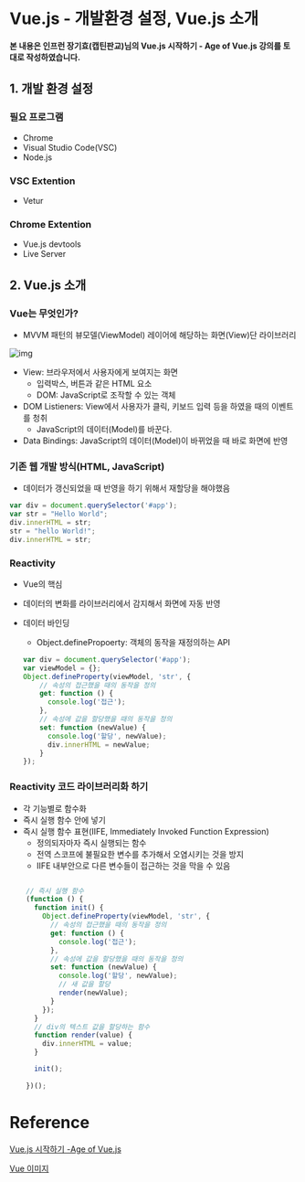 # Vue.js - 개발환경 설정, Vue.js 소개

**본 내용은 인프런 장기효(캡틴판교)님의 Vue.js 시작하기 - Age of Vue.js 강의를 토대로 작성하였습니다.**



## 1. 개발 환경 설정

### 필요 프로그램

* Chrome
* Visual Studio Code(VSC)
* Node.js



### VSC Extention

* Vetur



### Chrome Extention

* Vue.js devtools
* Live Server



## 2. Vue.js 소개

### Vue는 무엇인가?

* MVVM 패턴의 뷰모델(ViewModel) 레이어에 해당하는 화면(View)단 라이브러리

![img](https://v1.vuejs.org/images/mvvm.png)

* View: 브라우저에서 사용자에게 보여지는 화면
  * 입력박스, 버튼과 같은 HTML 요소
  * DOM: JavaScript로 조작할 수 있는 객체
* DOM Listieners: View에서 사용자가 클릭, 키보드 입력 등을 하였을 때의 이벤트를 청취
  * JavaScript의 데이터(Model)를 바꾼다.
* Data Bindings: JavaScript의 데이터(Model)이 바뀌었을 때 바로 화면에 반영



### 기존 웹 개발 방식(HTML, JavaScript)

* 데이터가 갱신되었을 때 반영을 하기 위해서 재할당을 해야했음

```JavaScript
var div = document.querySelector('#app');
var str = "Hello World";
div.innerHTML = str;
str = "hello World!";
div.innerHTML = str;
```



### Reactivity

* Vue의 핵심
* 데이터의 변화를 라이브러리에서 감지해서 화면에 자동 반영
* 데이터 바인딩
  * Object.definePropoerty: 객체의 동작을 재정의하는 API

  ```JavaScript
  var div = document.querySelector('#app');
  var viewModel = {};    
  Object.defineProperty(viewModel, 'str', {
      // 속성의 접근했을 때의 동작을 정의
      get: function () {
        console.log('접근');
      },
      // 속성에 값을 할당했을 때의 동작을 정의
      set: function (newValue) {
        console.log('할당', newValue);
        div.innerHTML = newValue;
      }
  });
  ```



### Reactivity 코드 라이브러리화 하기

* 각 기능별로 함수화
* 즉시 실행 함수 안에 넣기
* 즉시 실행 함수 표현(IIFE, Immediately Invoked Function Expression)
  * 정의되자마자 즉시 실행되는 함수
  * 전역 스코프에 불필요한 변수를 추가해서 오염시키는 것을 방지
  * IIFE 내부안으로 다른 변수들이 접근하는 것을 막을 수 있음

```JavaScript

    // 즉시 실행 함수
    (function () {
      function init() {
        Object.defineProperty(viewModel, 'str', {
          // 속성의 접근했을 때의 동작을 정의
          get: function () {
            console.log('접근');
          },
          // 속성에 값을 할당했을 때의 동작을 정의
          set: function (newValue) {
            console.log('할당', newValue);
            // 새 값을 할당
            render(newValue);
          }
        });
      }
      // div의 텍스트 값을 할당하는 함수
      function render(value) {
        div.innerHTML = value;
      }

      init();
      
    })();
```

# Reference

[Vue.js 시작하기 -Age of Vue.js](https://www.inflearn.com/course/Age-of-Vuejs/dashboard)

[Vue 이미지](https://v1.vuejs.org/images/mvvm.png)

